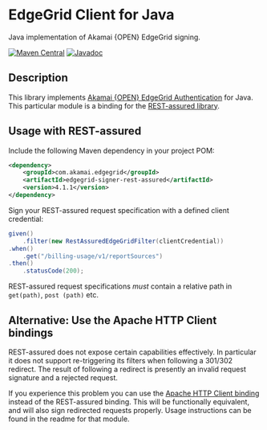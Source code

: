 # EdgeGrid Client for Java

Java implementation of Akamai {OPEN} EdgeGrid signing.

[![Maven Central](https://maven-badges.herokuapp.com/maven-central/com.akamai.edgegrid/edgegrid-signer-rest-assured/badge.svg)](https://maven-badges.herokuapp.com/maven-central/com.akamai.edgegrid/edgegrid-signer-rest-assured)
[![Javadoc](http://www.javadoc.io/badge/com.akamai.edgegrid/edgegrid-signer-rest-assured.svg)](http://www.javadoc.io/doc/com.akamai.edgegrid/edgegrid-signer-rest-assured)

## Description

This library implements [Akamai {OPEN} EdgeGrid Authentication][1] for Java.
This particular module is a binding for the [REST-assured library][2].

## Usage with REST-assured

Include the following Maven dependency in your project POM:

```xml
<dependency>
    <groupId>com.akamai.edgegrid</groupId>
    <artifactId>edgegrid-signer-rest-assured</artifactId>
    <version>4.1.1</version>
</dependency>
```

Sign your REST-assured request specification with a defined client credential:

```java
given()
    .filter(new RestAssuredEdgeGridFilter(clientCredential))
.when()
    .get("/billing-usage/v1/reportSources")
.then()
    .statusCode(200);
```

REST-assured request specifications *must* contain a relative path in `get(path)`, `post
(path)` etc.


## Alternative: Use the Apache HTTP Client bindings

REST-assured does not expose certain capabilities effectively. In particular it
does not support re-triggering its filters when following a 301/302 redirect.
The result of following a redirect is presently an invalid request signature and
a rejected request.

If you experience this problem you can use the [Apache HTTP Client binding][3]
instead of the REST-assured binding. This will be functionally equivalent, and
will also sign redirected requests properly. Usage instructions can be found in
the readme for that module.

[1]: https://developer.akamai.com/introduction/Client_Auth.html
[2]: https://github.com/rest-assured/rest-assured
[3]: ../edgegrid-signer-apache-http-client
